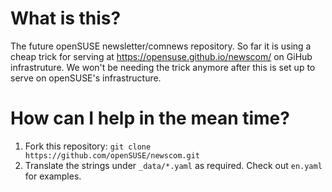# What is this?
The future openSUSE newsletter/comnews repository. So far it is using a cheap trick for serving at https://opensuse.github.io/newscom/ on GiHub infrastruture. We won't be needing the trick anymore after this is set up to serve on openSUSE's infrastructure.

# How can I help in the mean time?
1. Fork this repository:
    `git clone https://github.com/openSUSE/newscom.git`
2. Translate the strings under `_data/*.yaml` as required. Check out `en.yaml` for examples.